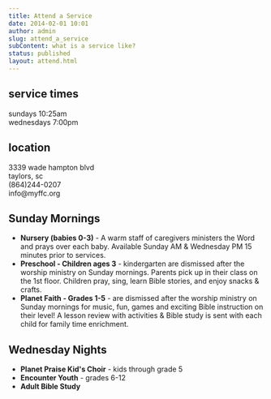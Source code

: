```yaml
---
title: Attend a Service
date: 2014-02-01 10:01
author: admin
slug: attend_a_service
subContent: what is a service like?
status: published
layout: attend.html
---
```


<article class="cf">
  <div class="fl w-50 bg-near-white tc">
    <h1>service times</h1>
    <p>sundays 10:25am<br/> 
		wednesdays 7:00pm</p>
  </div>
  <div class="fl w-50 bg-light-gray tc">
	<h1>location</h1>
		<p>3339 wade hampton blvd<br/>
		taylors, sc<br/>
		(864)244-0207<br/>
		info@myffc.org</p>	
  </div>
</article>

<article class="cf">
  <div class="fl w-50 bg-near-white tc">
    <h2>Sunday Mornings</h1>
  </div>
  <div class="fl w-50 bg-light-gray tc">
		<ul>
		<li><b>Nursery (babies 0-3)</b> - A warm staff of caregivers ministers the Word and prays over each baby. Available Sunday AM & Wednesday PM 15 minutes prior to services.
		<li><b>Preschool - Children ages 3</b> - kindergarten are dismissed after the worship ministry on Sunday mornings. Parents pick up in their class on the 1st floor. Children pray, sing, learn Bible stories, and enjoy snacks & crafts.
		<li><b>Planet Faith - Grades 1-5</b> - are dismissed after the worship ministry on Sunday mornings for music, fun, games and exciting Bible instruction on their level! A lesson review with activities & Bible study is sent with each child for family time enrichment.
		</ul>
  </div>
</article>
<article class="cf">
  <div class="fl w-50 bg-near-white tc">
    <h2>Wednesday Nights</h1>
  </div>
  <div class="fl w-50 bg-light-gray tc">
		<ul>
		<li><b>Planet Praise Kid's Choir</b> - kids through grade 5
		<li><b>Encounter Youth</b> - grades 6-12
		<li><b>Adult Bible Study</b>
		</ul>
  </div>
</article>